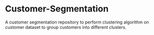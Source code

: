 # Customer-Segmentation
A customer segmentation repository to perform clustering algorithm on customer dataset to group customers into different clusters.
